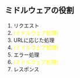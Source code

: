 ##  ミドルウェアの役割

1. リクエスト
2. <font color="yellow">(ミドルウェア処理)</font>
3. URLに応じた処理
4. <font color="yellow">(ミドルウェア処理)</font>
5. エラー処理
6. <font color="yellow">(ミドルウェア処理)</font>
7. レスポンス

